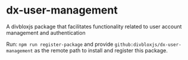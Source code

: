 # dx-user-management
A divbloxjs package that facilitates functionality related to user account management and authentication

Run: `npm run register-package`
and provide `github:divbloxjs/dx-user-management` as the remote path to install
and register this package.
